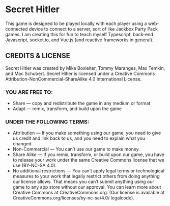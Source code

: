 # Secret Hitler
This game is designed to be played locally with each player using a web-connected device to connect to a server, sort of like Jackbox Party Pack games. I am creating this for fun to teach myself Typescript, back-end Javascript, socket.io, and Vue.js (and reactive frameworks in general).
## CREDITS & LICENSE
Secret Hitler was created by Mike Boxleiter,
Tommy Maranges, Max Temkin, and Mac Schubert.
Secret Hitler is licensed under a Creative
Commons Attribution-NonCommercial-ShareAlike 4.0
International License.

### YOU ARE FREE TO:
* Share — copy and redistribute the game in
any medium or format
* Adapt — remix, transform, and build upon the
game
### UNDER THE FOLLOWING TERMS:
* Attribution — If you make something using
our game, you need to give us credit and
link back to us, and you need to explain
what you changed.
* Non-Commercial — You can’t use our game to
make money.
* Share Alike — If you remix, transform, or
build upon our game, you have to release your
work under the same Creative Commons license
that we use (BY-NC-SA 4.0).
* No additional restrictions — You can’t apply
legal terms or technological measures to
your work that legally restrict others from
doing anything our license allows. That
means you can’t submit anything using our
game to any app store without our approval.
You can learn more about Creative Commons at
CreativeCommons.org. (Our license is available
at CreativeCommons.org/licenses/by-nc-sa/4.0/
legalcode).
